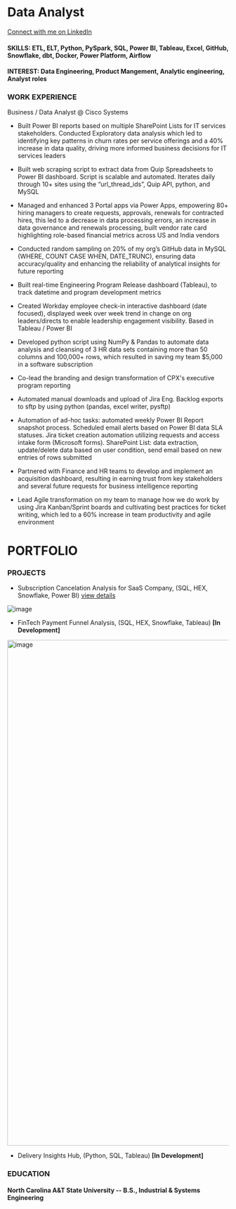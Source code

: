 # Data Analyst

[Connect with me on LinkedIn](https://www.linkedin.com/in/joshua-blackwell-853421129/)

#### SKILLS: ETL, ELT, Python, PySpark, SQL, Power BI, Tableau, Excel, GitHub, Snowflake, dbt, Docker, Power Platform, Airflow


#### INTEREST: Data Engineering, Product Mangement, Analytic engineering, Analyst roles

### WORK EXPERIENCE 
Business / Data Analyst @ Cisco Systems
* Built Power BI reports based on multiple SharePoint Lists for IT services stakeholders. Conducted Exploratory data analysis which led to identifying key patterns in churn rates per service offerings and a 40% increase in data quality, driving more informed business decisions for IT services leaders 

* Built web scraping script to extract data from Quip Spreadsheets to Power BI dashboard. Script is scalable and automated. Iterates daily through 10+ sites using the “url_thread_ids”, Quip API, python, and MySQL

* Managed and enhanced 3 Portal apps via Power Apps, empowering 80+ hiring managers to create requests, approvals, renewals for contracted hires, this led to a decrease in data processing errors, an increase in data governance and renewals processing, built vendor rate card highlighting role-based financial metrics across US and India vendors

* Conducted random sampling on 20% of my org’s GitHub data in MySQL (WHERE, COUNT CASE WHEN, DATE_TRUNC), ensuring data accuracy/quality and enhancing the reliability of analytical insights for future reporting

* Built real-time Engineering Program Release dashboard (Tableau), to track datetime and program development metrics

* Created Workday employee check-in interactive dashboard (date focused), displayed week over week trend in change on org leaders/directs to enable leadership engagement visibility. Based in Tableau / Power BI

* Developed python script using NumPy & Pandas to automate data analysis and cleansing of 3 HR data sets containing more than 50 columns and 100,000+ rows, which resulted in saving my team $5,000 in a software subscription

* Co-lead the branding and design transformation of CPX's executive program reporting

* Automated manual downloads and upload of Jira Eng. Backlog exports to sftp by using python (pandas, excel writer, pysftp)

* Automation of ad-hoc tasks: automated weekly Power BI Report snapshot process. Scheduled email alerts based on Power BI data SLA statuses. Jira ticket creation automation utilizing requests and access intake form (Microsoft forms). SharePoint List: data extraction, update/delete data based on user condition, send email based on new entries of rows submitted

* Partnered with Finance and HR teams to develop and implement an acquisition dashboard, resulting in earning trust from key stakeholders and several future requests for business intelligence reporting 

* Lead Agile transformation on my team to manage how we do work by using Jira Kanban/Sprint boards and cultivating best practices for ticket writing, which led to a 60% increase in team productivity and agile environment



# PORTFOLIO

### PROJECTS
- Subscription Cancelation Analysis for SaaS Company, (SQL, HEX, Snowflake, Power BI) [view details](https://github.com/joshbwelll/Subscription-Cancelation-Analysis/blob/main/README.md#subscription-cancelation-analysis)

![image](https://github.com/user-attachments/assets/ec473deb-b7d6-4cdf-8983-b8a5a4b15de4)


- FinTech Payment Funnel Analysis, (SQL, HEX, Snowflake, Tableau) **[In Development]**

<img width="1151" alt="image" src="https://github.com/user-attachments/assets/8f3f08fa-4692-43e9-8e06-5e14a7c11620" />

  
- Delivery Insights Hub, (Python, SQL, Tableau) **[In Development]**



### EDUCATION
#### North Carolina A&T State University -- B.S., Industrial & Systems Engineering 
